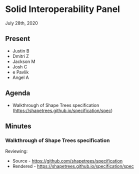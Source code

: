 # Solid Interoperability Panel
July 28th, 2020

## Present

- Justin B
- Dmitri Z
- Jackson M
- Josh C
- e Pavlik
- Angel A

## Agenda

- Walkthrough of Shape Trees specification (https://shapetrees.github.io/specification/spec)

## Minutes

### Walkthrough of Shape Trees specification

Reviewing:
- Source - https://github.com/shapetrees/specification
- Rendered - https://shapetrees.github.io/specification/spec
